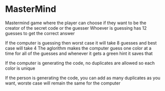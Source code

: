 # MasterMind
Mastermind game where the player can choose if they want to be the creator of the secret code or the guesser
Whoever is guessing has 12 guesses to get the correct answer

If the computer is guessing then worst case it will take 8 guesses and best case will take 4
The aglorithm makes the computer guess one color at a time for all of the guesses and whenever it gets a green hint it saves that

If the computer is generating the code, no duplicates are allowed so each color is unique

If the person is generating the code, you can add as many duplicates as you want, worste case will remain the same for the computer